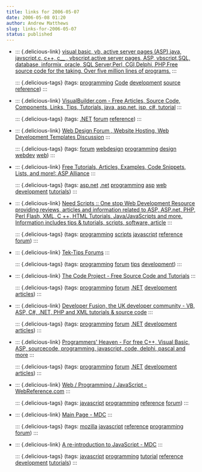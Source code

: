```yaml
---
title: links for 2006-05-07
date: 2006-05-08 01:20
author: Andrew Matthews
slug: links-for-2006-05-07
status: published
---
```


-   ::: {.delicious-link}
    [visual basic, vb, active server pages (ASP),java, javscript,c, c++, c\_\_ , vbscript,active server pages, ASP, vbscript,SQL, database, informix, oracle, SQL Server,Perl, CGI,Delphi, PHP,Free source code for the taking. Over five million lines of programs.](http://www.planet-source-code.com/)
    :::

    ::: {.delicious-tags}
    (tags: [programming](http://del.icio.us/aabs/programming) [Code](http://del.icio.us/aabs/Code) [development](http://del.icio.us/aabs/development) [source](http://del.icio.us/aabs/source) [reference](http://del.icio.us/aabs/reference))
    :::

-   ::: {.delicious-link}
    [VisualBuilder.com - Free Articles, Source Code, Components, Links, Tips, Tutorials, java, asp.net, jsp, c\#, tutorial](http://www.visualbuilder.com/Csharp/)
    :::

    ::: {.delicious-tags}
    (tags: [.NET](http://del.icio.us/aabs/.NET) [forum](http://del.icio.us/aabs/forum) [reference](http://del.icio.us/aabs/reference))
    :::

-   ::: {.delicious-link}
    [Web Design Forum , Website Hosting, Web Development Templates Discussion](http://www.webdevforums.com/)
    :::

    ::: {.delicious-tags}
    (tags: [forum](http://del.icio.us/aabs/forum) [webdesign](http://del.icio.us/aabs/webdesign) [programming](http://del.icio.us/aabs/programming) [design](http://del.icio.us/aabs/design) [webdev](http://del.icio.us/aabs/webdev) [web](http://del.icio.us/aabs/web))
    :::

-   ::: {.delicious-link}
    [Free Tutorials, Articles, Examples, Code Snippets, Lists, and more!: ASP Alliance](http://aspalliance.com/)
    :::

    ::: {.delicious-tags}
    (tags: [asp.net](http://del.icio.us/aabs/asp.net) [.net](http://del.icio.us/aabs/.net) [programming](http://del.icio.us/aabs/programming) [asp](http://del.icio.us/aabs/asp) [web](http://del.icio.us/aabs/web) [development](http://del.icio.us/aabs/development) [tutorials](http://del.icio.us/aabs/tutorials))
    :::

-   ::: {.delicious-link}
    [Need Scripts :: One stop Web Development Resource providing reviews, articles and information related to ASP, ASP.net, PHP, Perl Flash, XML, C ++, HTML Tutorials, Java/JavaScripts and more. Information includes tips & tutorials, scripts, software, article](http://www.needscripts.com/)
    :::

    ::: {.delicious-tags}
    (tags: [programming](http://del.icio.us/aabs/programming) [scripts](http://del.icio.us/aabs/scripts) [javascript](http://del.icio.us/aabs/javascript) [reference](http://del.icio.us/aabs/reference) [forum](http://del.icio.us/aabs/forum))
    :::

-   ::: {.delicious-link}
    [Tek-Tips Forums](http://www.tek-tips.com/)
    :::

    ::: {.delicious-tags}
    (tags: [programming](http://del.icio.us/aabs/programming) [forum](http://del.icio.us/aabs/forum) [tips](http://del.icio.us/aabs/tips) [development](http://del.icio.us/aabs/development))
    :::

-   ::: {.delicious-link}
    [The Code Project - Free Source Code and Tutorials](http://www.codeproject.com/)
    :::

    ::: {.delicious-tags}
    (tags: [programming](http://del.icio.us/aabs/programming) [forum](http://del.icio.us/aabs/forum) [.NET](http://del.icio.us/aabs/.NET) [development](http://del.icio.us/aabs/development) [articles](http://del.icio.us/aabs/articles))
    :::

-   ::: {.delicious-link}
    [Developer Fusion, the UK developer community - VB, ASP, C\#, .NET, PHP and XML tutorials & source code](http://www.developerfusion.co.uk/)
    :::

    ::: {.delicious-tags}
    (tags: [programming](http://del.icio.us/aabs/programming) [forum](http://del.icio.us/aabs/forum) [.NET](http://del.icio.us/aabs/.NET) [development](http://del.icio.us/aabs/development) [articles](http://del.icio.us/aabs/articles))
    :::

-   ::: {.delicious-link}
    [Programmers' Heaven - For free C++, Visual Basic, ASP, sourcecode, programming, javascript, code, delphi, pascal and more](http://www.programmersheaven.com/)
    :::

    ::: {.delicious-tags}
    (tags: [programming](http://del.icio.us/aabs/programming) [forum](http://del.icio.us/aabs/forum) [.NET](http://del.icio.us/aabs/.NET) [development](http://del.icio.us/aabs/development) [articles](http://del.icio.us/aabs/articles))
    :::

-   ::: {.delicious-link}
    [Web / Programming / JavaScript - WebReference.com](http://www.webreference.com/programming/javascript/)
    :::

    ::: {.delicious-tags}
    (tags: [javascript](http://del.icio.us/aabs/javascript) [programming](http://del.icio.us/aabs/programming) [reference](http://del.icio.us/aabs/reference) [forum](http://del.icio.us/aabs/forum))
    :::

-   ::: {.delicious-link}
    [Main Page - MDC](http://developer.mozilla.org/en/docs/Main_Page)
    :::

    ::: {.delicious-tags}
    (tags: [mozilla](http://del.icio.us/aabs/mozilla) [javascript](http://del.icio.us/aabs/javascript) [reference](http://del.icio.us/aabs/reference) [programming](http://del.icio.us/aabs/programming) [forum](http://del.icio.us/aabs/forum))
    :::

-   ::: {.delicious-link}
    [A re-introduction to JavaScript - MDC](http://developer.mozilla.org/en/docs/A_re-introduction_to_JavaScript)
    :::

    ::: {.delicious-tags}
    (tags: [javascript](http://del.icio.us/aabs/javascript) [programming](http://del.icio.us/aabs/programming) [tutorial](http://del.icio.us/aabs/tutorial) [reference](http://del.icio.us/aabs/reference) [development](http://del.icio.us/aabs/development) [tutorials](http://del.icio.us/aabs/tutorials))
    :::
